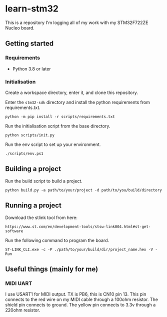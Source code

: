 # learn-stm32

This is a repository I'm logging all of my work with my STM32F722ZE Nucleo
board.

## Getting started

### Requirements

- Python 3.8 or later

### Initialisation

Create a workspace directory, enter it, and clone this repository.

Enter the `stm32-sdk` directory and install the python requirements from
requirements.txt.

`python -m pip install -r scripts/requirements.txt`

Run the initialisation script from the base directory.

`python scripts/init.py`

Run the env script to set up your environment.

`./scripts/env.ps1`

## Building a project

Run the build script to build a project.

`python build.py -a path/to/your/project -d path/to/you/build/directory`

## Running a project

Download the stlink tool from here:

`https://www.st.com/en/development-tools/stsw-link004.html#st-get-software`

Run the following command to program the board.

`ST-LINK_CLI.exe -c -P ./path/to/your/build/dir/project_name.hex -V -Run`

## Useful things (mainly for me)

### MIDI UART

I use USART1 for MIDI output. TX is PB6, this is CN10 pin 13. This pin connects
to the red wire on my MIDI cable through a 100ohm resistor. The shield pin
connects to ground. The yellow pin connects to 3.3v through a 220ohm resistor.
